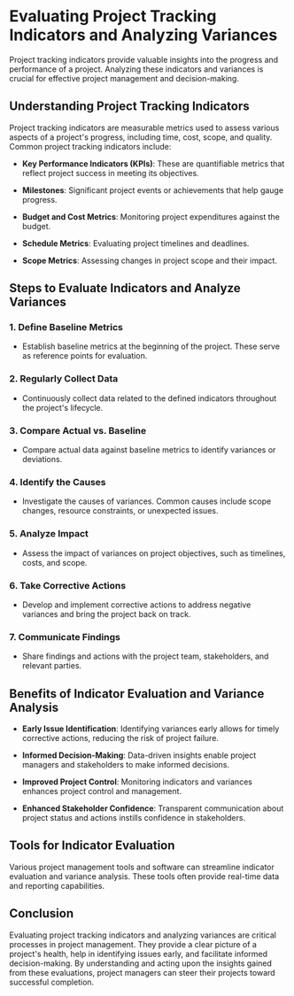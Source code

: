 # Evaluating Project Tracking Indicators and Analyzing Variances

Project tracking indicators provide valuable insights into the progress and performance of a project. Analyzing these indicators and variances is crucial for effective project management and decision-making.

## Understanding Project Tracking Indicators

Project tracking indicators are measurable metrics used to assess various aspects of a project's progress, including time, cost, scope, and quality. Common project tracking indicators include:

- **Key Performance Indicators (KPIs)**: These are quantifiable metrics that reflect project success in meeting its objectives.
    
- **Milestones**: Significant project events or achievements that help gauge progress.
    
- **Budget and Cost Metrics**: Monitoring project expenditures against the budget.
    
- **Schedule Metrics**: Evaluating project timelines and deadlines.
    
- **Scope Metrics**: Assessing changes in project scope and their impact.
    

## Steps to Evaluate Indicators and Analyze Variances

### 1. Define Baseline Metrics

- Establish baseline metrics at the beginning of the project. These serve as reference points for evaluation.

### 2. Regularly Collect Data

- Continuously collect data related to the defined indicators throughout the project's lifecycle.

### 3. Compare Actual vs. Baseline

- Compare actual data against baseline metrics to identify variances or deviations.

### 4. Identify the Causes

- Investigate the causes of variances. Common causes include scope changes, resource constraints, or unexpected issues.

### 5. Analyze Impact

- Assess the impact of variances on project objectives, such as timelines, costs, and scope.

### 6. Take Corrective Actions

- Develop and implement corrective actions to address negative variances and bring the project back on track.

### 7. Communicate Findings

- Share findings and actions with the project team, stakeholders, and relevant parties.

## Benefits of Indicator Evaluation and Variance Analysis

- **Early Issue Identification**: Identifying variances early allows for timely corrective actions, reducing the risk of project failure.
    
- **Informed Decision-Making**: Data-driven insights enable project managers and stakeholders to make informed decisions.
    
- **Improved Project Control**: Monitoring indicators and variances enhances project control and management.
    
- **Enhanced Stakeholder Confidence**: Transparent communication about project status and actions instills confidence in stakeholders.
    

## Tools for Indicator Evaluation

Various project management tools and software can streamline indicator evaluation and variance analysis. These tools often provide real-time data and reporting capabilities.

## Conclusion

Evaluating project tracking indicators and analyzing variances are critical processes in project management. They provide a clear picture of a project's health, help in identifying issues early, and facilitate informed decision-making. By understanding and acting upon the insights gained from these evaluations, project managers can steer their projects toward successful completion.